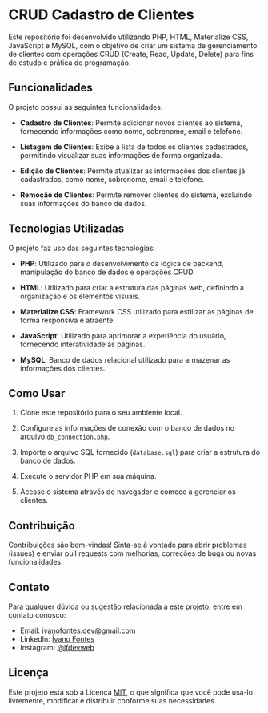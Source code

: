 # CRUD Cadastro de Clientes

Este repositório foi desenvolvido utilizando PHP, HTML, Materialize CSS, JavaScript e MySQL, com o objetivo de criar um sistema de gerenciamento de clientes com operações CRUD (Create, Read, Update, Delete) para fins de estudo e prática de programação.

## Funcionalidades

O projeto possui as seguintes funcionalidades:

- **Cadastro de Clientes**: Permite adicionar novos clientes ao sistema, fornecendo informações como nome, sobrenome, email e telefone.

- **Listagem de Clientes**: Exibe a lista de todos os clientes cadastrados, permitindo visualizar suas informações de forma organizada.

- **Edição de Clientes**: Permite atualizar as informações dos clientes já cadastrados, como nome, sobrenome, email e telefone.

- **Remoção de Clientes**: Permite remover clientes do sistema, excluindo suas informações do banco de dados.

## Tecnologias Utilizadas

O projeto faz uso das seguintes tecnologias:

- **PHP**: Utilizado para o desenvolvimento da lógica de backend, manipulação do banco de dados e operações CRUD.

- **HTML**: Utilizado para criar a estrutura das páginas web, definindo a organização e os elementos visuais.

- **Materialize CSS**: Framework CSS utilizado para estilizar as páginas de forma responsiva e atraente.

- **JavaScript**: Utilizado para aprimorar a experiência do usuário, fornecendo interatividade às páginas.

- **MySQL**: Banco de dados relacional utilizado para armazenar as informações dos clientes.

## Como Usar

1. Clone este repositório para o seu ambiente local.

2. Configure as informações de conexão com o banco de dados no arquivo `db_connection.php`.

3. Importe o arquivo SQL fornecido (`database.sql`) para criar a estrutura do banco de dados.

4. Execute o servidor PHP em sua máquina.

5. Acesse o sistema através do navegador e comece a gerenciar os clientes.

## Contribuição

Contribuições são bem-vindas! Sinta-se à vontade para abrir problemas (issues) e enviar pull requests com melhorias, correções de bugs ou novas funcionalidades.

## Contato

Para qualquer dúvida ou sugestão relacionada a este projeto, entre em contato conosco:

- Email: ivanofontes.dev@gmail.com
- LinkedIn: [Ívano Fontes](https://www.linkedin.com/in/%C3%ADvano-fontes/)
- Instagram: [@ifdevweb](https://www.instagram.com/ifdevweb/)

## Licença

Este projeto está sob a Licença [MIT](LICENSE), o que significa que você pode usá-lo livremente, modificar e distribuir conforme suas necessidades.

